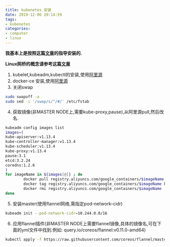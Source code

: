 ```yaml
---
title: kubenetes 安装
date: 2019-12-06 20:14:59
tags:
- kubenetes
categories: 
- computer
- linux
---
```

**我基本上是按照这篇[文章](https://www.cnblogs.com/leisurelylicht/p/Ubuntu-guo-nei-an-zhuang-kubernetes.html)的指导安装的.**

**Linux网桥的概念请参考这篇[文章](https://segmentfault.com/a/1190000009491002)**

1. kubelet,kubeadm,kubectl的安装,使用[阿里源](https://developer.aliyun.com/mirror)
2. docker-ce 安装,使用[阿里源](https://developer.aliyun.com/mirror)
3. 关闭swap
```bash
sudo swapoff -a
sudo sed -i '/swap/s/^/#/' /etc/fstab
```
4. 获取镜像(非MASTER NODE上,需要kube-proxy,pause),从阿里源pull,然后改名.
```bash
kubeadm config images list
images=(
kube-apiserver:v1.13.4
kube-controller-manager:v1.13.4
kube-scheduler:v1.13.4
kube-proxy:v1.13.4
pause:3.1
etcd:3.2.24
coredns:1.2.6
)
for imageName in ${images[@]} ; do
        docker pull registry.aliyuncs.com/google_containers/$imageName
        docker tag registry.aliyuncs.com/google_containers/$imageName k8s.gcr.io/$imageName
        docker rmi registry.aliyuncs.com/google_containers/$imageName
done
```
5. 安装master(使用flannel网络,需指定pod-network-cidr)
```bash
kubeadm init --pod-network-cidr=10.244.0.0/16
```
6. 应用flannel插件(非MASTER NODE上需要flannel镜像,具体的镜像名,可在下面的yml文件中找到.例如: query.io/coreos/flannel:v0.11.0-amd64)
```bash
kubectl apply -f https://raw.githubusercontent.com/coreos/flannel/master/Documentation/kube-flannel.yml
```
